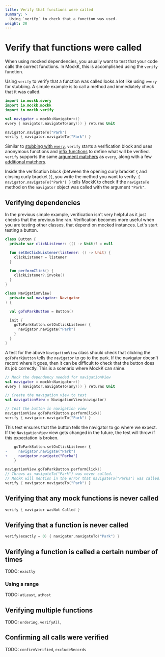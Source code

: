 ```yaml
---
title: Verify that functions were called
summary: >
  Using `verify` to check that a function was used.
weight: 20
---
```


# Verify that functions were called

When using mocked dependencies, you usually want to test that your code calls the correct functions. In MockK, this is accomplished using the `verify` function.

Using `verify` to verify that a function was called looks a lot like using `every` for stubbing. A simple example is to call a method and immediately check that it was called.

```kotlin
import io.mockk.every
import io.mockk.mockk
import io.mockk.verify

val navigator = mockk<Navigator>()
every { navigator.navigateTo(any()) } returns Unit

navigator.navigateTo("Park")
verify { navigator.navigateTo("Park") }
```

Similar to [stubbing with `every`](../stubbing.md), `verify` starts a verification block and uses anonymous functions and [infix functions](https://kotlinlang.org/docs/reference/functions.html#infix-notation) to define what will be verified. `verify` supports the same [argument matchers](../matching) as `every`, along with a few [additional matchers](../matching/with.md).

Inside the verification block (between the opening curly bracket `{` and closing curly bracket `}`), you write the method you want to verify. `{ navigator.navigateTo("Park") }` tells MockK to check if the `navigateTo` method on the `navigator` object was called with the argument `"Park"`.

## Verifying dependencies

In the previous simple example, verification isn't very helpful as it just checks that the previous line ran. Verification becomes more useful when you are testing other classes, that depend on mocked instances. Let's start testing a button.

```kotlin
class Button {
  private var clickListener: (() -> Unit)? = null

  fun setOnClickListener(listener: () -> Unit) {
    clickListener = listener
  }

  fun performClick() {
    clickListener?.invoke()
  }
}

class NavigationView(
  private val navigator: Navigator
) {

  val goToParkButton = Button()

  init {
    goToParkButton.setOnClickListener {
      navigator.navigate("Park")
    }
  }
}
```

A test for the above `NavigationView` class should check that clicking the `goToParkButton` tells the `navigator` to go to the park. If the navigator doesn't record where it goes, then it can be difficult to check that the button does its job correctly. This is a scenario where MockK can shine.

```kotlin
// Mock the dependency needed for navigationView
val navigator = mockk<Navigator>()
every { navigator.navigateTo(any()) } returns Unit

// Create the navigation view to test
val navigationView = NavigationView(navigator)

// Test the button in navigation view
navigationView.goToParkButton.performClick()
verify { navigator.navigateTo("Park") }
```

This test ensures that the button tells the navigator to go where we expect. If the `NavigationView` view gets changed in the future, the test will throw if this expectation is broken.

```diff
    goToParkButton.setOnClickListener {
-     navigator.navigate("Park")
+     navigator.navigate("Parka")
    }
```

```kotlin
navigationView.goToParkButton.performClick()
// Throws as navigateTo("Park") was never called.
// MockK will mention in the error that navigateTo("Parka") was called.
verify { navigator.navigateTo("Park") }
```

## Verifying that any mock functions is never called
```kotlin
verify { navigator wasNot Called }
```

## Verifying that a function is never called
```kotlin
verify(exactly = 0) { navigator.navigateTo("Park") }
```

## Verifying a function is called a certain number of times

TODO: `exactly`

### Using a range

TODO: `atLeast`, `atMost`

## Verifying multiple functions

TODO: `ordering`, `verifyAll`,

## Confirming all calls were verified

TODO: `confirmVerified`, `excludeRecords`
